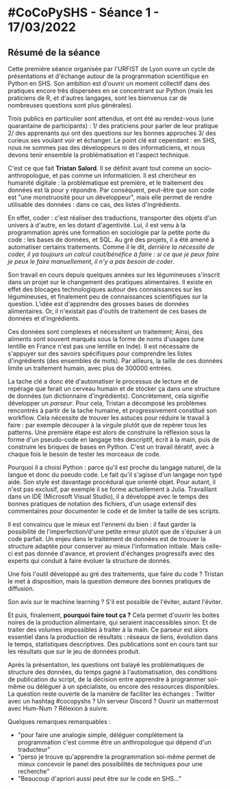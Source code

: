 # #CoCoPySHS - Séance 1 - 17/03/2022

## Résumé de la séance

Cette première séance organisée par l'URFIST de Lyon ouvre un cycle de présentations et d'échange autour de la programmation scientifique en Python en SHS. Son ambition est d'ouvrir un moment collectif dans des pratiques encore très dispersées en se concentrant sur Python (mais les praticiens de R, et d'autres langages, sont les bienvenus car de nombreuses questions sont plus générales). 

Trois publics en particulier sont attendus, et ont été au rendez-vous (une quarantaine de participants) :  1/ des praticiens pour parler de leur pratique 2/ des apprenants qui ont des questions sur les bonnes approches 3/ des curieux.ses voulant voir et échanger. Le point clé est cependant : en SHS, nous ne sommes pas des développeurs ni des informaticiens, et nous devons tenir ensemble la problématisation et l'aspect technique.

C'est ce que fait **Tristan Salord**. Il se définit avant tout comme un socio-anthropologue, et pas comme un informaticien. Il est chercheur en humanité digitale : la problématique est première, et le traitement des données est là pour y répondre. Par conséquent, peut-être que son code est "une monstruosité pour un développeur", mais elle permet de rendre utilisable des données : dans ce cas, des listes d'ingrédients.

En effet, coder : c'est réaliser des traductions, transporter des objets d'un univers à d'autre, en les dotant d'agentivité. Lui, il est venu à la programmation après une formation en sociologie par la petite porte du code : les bases de données, et SQL. Au gré des projets, il a été amené à automatiser certains traitements. Comme il le dit, *derrière la nécessité de coder, il ya toujours un calcul cout/bénéfice à faire : si ce que je peux faire je peux le faire manuellement, il n'y a pas besoin de coder*. 

Son travail en cours depuis quelques années sur les légumineuses s'inscrit dans un projet sur le changement des pratiques alimentaires. Il existe en effet des blocages technologiques autour des connaissances sur les légumineuses, et finalement peu de connaissances scientifiques sur la question. L'idée est d'apprendre des grosses bases de données alimentaires. Or, il n'existait pas d'outils de traitement de ces bases de données et d'ingrédients.

Ces données sont complexes et nécessitent un traitement; Ainsi, des aliments sont souvent marqués sous la forme de noms d'usages (une lentille en France n'est pas une lentille en Inde). Il est nécessaire de s'appuyer sur des savoirs spécifiques pour comprendre les listes d'ingrédients (des ensembles de mots). Par ailleurs, la taille de ces données limite un traitement humain, avec plus de 300000 entrées.

La tache clé a donc été d'automatiser le processus de lecture et de repérage que ferait un cerveau humain et de stocker ça dans une structure de données (un dictionnaire d'ingrédients). Concrètement, cela signifie développer un *parseur*. Pour cela, Tristan a décomposé les problèmes rencontrés à partir de la tache humaine, et progressivement constitué son workflow. Cela nécessite de trouver les astuces pour réduire le travail à faire : par exemple découper à la virgule plutôt que de repérer tous les patterns. Une première étape est alors de construire la réflexion sous la forme d'un pseudo-code en langage très descriptif, écrit à la main, puis de construire les briques de bases en Python. C'est un travail itératif, avec à chaque fois le besoin de tester les morceaux de code.
    
Pourquoi il a choisi Python : parce qu'il est proche du langage naturel, de la langue et donc du pseudo code. Le fait qu'il s'agisse d'un langage non typé aide. Son style est davantage procédural que orienté objet. Pour autant, il n'est pas exclusif, par exemple il se forme actuellement à Julia. Travaillant dans un IDE (Microsoft Visual Studio), il a développé avec le temps des bonnes pratiques de notation des fichiers, d'un usage extensif des commentaires pour documenter le code et de limiter la taille de ses scripts.

Il est convaincu que le mieux est l'ennemi du bien : il faut garder la possibilité de l'imperfection/d'une petite erreur plutôt que de s'épuiser à un code parfait. Un enjeu dans le traitement de données est de trouver la structure adaptée pour conserver au mieux l'information initiale. Mais celle-ci est pas donnée d'avance, et provient d'échanges progressifs avec des experts qui conduit à faire évoluer la structure de donnés.

Une fois l'outil développé au gré des traitements, que faire du code ? Tristan le met à disposition, mais la question demeure des bonnes pratiques de diffusion. 

Son avis sur le machine learning ? S'il est possible de l'éviter, autant l'éviter.

Et puis, finalement, **pourquoi faire tout ça ?** Cela permet d'ouvrir les boites noires de la production alimentaire, qui seraient inaccessibles sinon. Et de traiter des volumes impossibles à traiter à la main. Ce parseur est alors essentiel dans la production de résultats : réseaux de liens, évolution dans le temps, statistiques descriptives. Des publications sont en cours tant sur les résultats que sur le jeu de données produit.

Après la présentation, les questions ont balayé les problématiques de structure des données, du temps gagné à l'automatisation, des conditions de publication du script, de la décision entre apprendre à programmer soi-même ou déléguer à un spécialiste, ou encore des ressources disponibles. La question reste ouverte de la manière de faciliter les échanges : Twitter avec un hashtag #cocopyshs ? Un serveur Discord ? Ouvrir un mattermost avec Hum-Num ? Rélexion à suivre.

Quelques remarques remarquables :

- "pour faire une analogie simple, déléguer complètement la programmation c'est comme être un anthropologue qui dépend d'un traducteur"
- "perso je trouve qu'apprendre la programmation soi-même permet de mieux concevoir le panel des possibilités de techniques pour une recherche"
- "Beaucoup d'apriori aussi peut être sur le code en SHS..."
